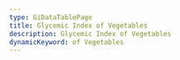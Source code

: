 ```yaml
---
type: GiDataTablePage
title: Glycemic Index of Vegetables
description: Glycemic Index of Vegetables
dynamicKeyword: of Vegetables
---
```

